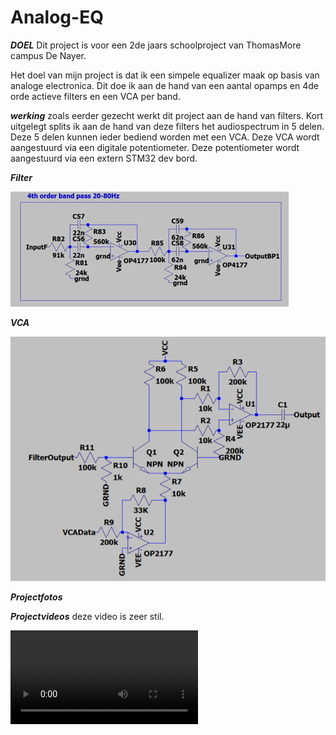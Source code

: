 # Analog-EQ
***DOEL***
Dit project is voor een 2de jaars schoolproject van ThomasMore campus De Nayer.

Het doel van mijn project is dat ik een simpele equalizer maak op basis van analoge electronica. Dit doe ik aan de hand van een aantal opamps en 4de orde actieve filters en een VCA per band.

***werking***
zoals eerder gezecht werkt dit project aan de hand van filters. Kort uitgelegt splits ik aan de hand van deze filters het audiospectrum in 5 delen. Deze 5 delen kunnen ieder bediend worden met een VCA. Deze VCA wordt aangestuurd via een digitale potentiometer. Deze potentiometer wordt aangestuurd via een extern STM32 dev bord.

***Filter***

![Filter image](Imagesandvideos/Filter.png)

***VCA***

![VCA image](Imagesandvideos/VCA.png)

***Projectfotos***

***Projectvideos***
deze video is zeer stil.

![Video of working project](Imagesandvideos/Projectvideo.mov)
